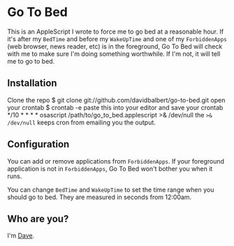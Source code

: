 Go To Bed
=========

This is an AppleScript I wrote to force me to go bed at a reasonable hour. If it's after my `BedTime` and before my `WakeUpTime` and one of my `ForbiddenApps` (web browser, news reader, etc) is in the foreground, Go To Bed will check with me to make sure I'm doing something worthwhile. If I'm not, it will tell me to go to bed.

Installation
------------

Clone the repo
    $ git clone git://github.com/davidbalbert/go-to-bed.git
open your crontab
    $ crontab -e
paste this into your editor and save your crontab
    */10 * * * * osascript /path/to/go_to_bed.applescript >& /dev/null
the `>& /dev/null` keeps cron from emailing you the output.

Configuration
-------------

You can add or remove applications from `ForbiddenApps`. If your foreground application is not in `ForbiddenApps`, Go To Bed won't bother you when it runs.

You can change `BedTime` and `WakeUpTime` to set the time range when you should go to bed. They are measured in seconds from 12:00am.

Who are you?
------------

I'm [Dave](http://dave.is/).
